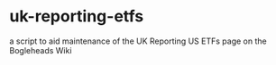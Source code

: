 # uk-reporting-etfs
a script to aid maintenance of the UK Reporting US ETFs page on the Bogleheads Wiki

